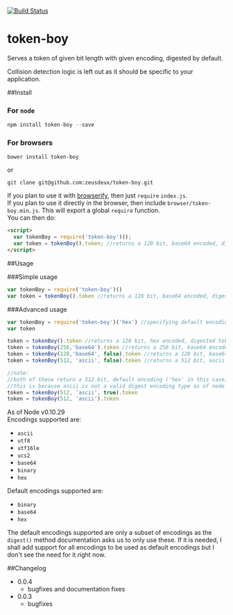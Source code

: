 [![Build Status](https://travis-ci.org/zeusdeux/token-boy.svg?branch=master)](https://travis-ci.org/zeusdeux/token-boy)   

token-boy
=========

Serves a token of given bit length with given encoding, digested by default.   

Collision detection logic is left out as it should be specific to your application.

##Install

### For `node`

```javascript
npm install token-boy --save
```

### For browsers

```
bower install token-boy
```

or

```
git clone git@github.com:zeusdeux/token-boy.git
```

If you plan to use it with [browserify](http://browserify.org/), then just `require` `index.js`.   
If you plan to use it directly in the browser, then include `browser/token-boy.min.js`. This will export
a global `require` function.   
You can then do:

```html
<script>
  var tokenBoy = require('token-boy')();
  var token = tokenBoy().token; //returns a 128 bit, base64 encoded, digested token
</script>
```

##Usage

###Simple usage
```javascript
var tokenBoy = require('token-boy')()
var token = tokenBoy().token //returns a 128 bit, base64 encoded, digested token
```

###Advanced usage
```javascript
var tokenBoy = require('token-boy')('hex') //specifying default encoding to be hex
var token

token = tokenBoy().token //returns a 128 bit, hex encoded, digested token
token = tokenBoy(256,'base64').token //returns a 256 bit, base64 encoded, digested token
token = tokenBoy(128,'base64', false).token //returns a 128 bit, base64 encoded, non-digested token
token = tokenBoy(512, 'ascii', false).token //returns a 512 bit, ascii encoded, non-digested token

//note:
//both of these return a 512 bit, default encoding ('hex' in this case) encoded, digested token
//this is because ascii is not a valid digest encoding type as of node v0.10.29
token = tokenBoy(512, 'ascii', true).token
token = tokenBoy(512, 'ascii').token
```
As of Node v0.10.29   
Encodings supported are:

- `ascii`
- `utf8`
- `utf16le`
- `ucs2`
- `base64`
- `binary`
- `hex`

Default encodings supported are:

- `binary`
- `base64`
- `hex`

The default encodings supported are only a subset of encodings as the `digest()` method documentation asks us to only 
use these. If it is needed, I shall add support for all encodings to be used as default encodings but I don't see 
the need for it right now.

##Changelog

- 0.0.4
  - bugfixes and documentation fixes
- 0.0.3
  - bugfixes